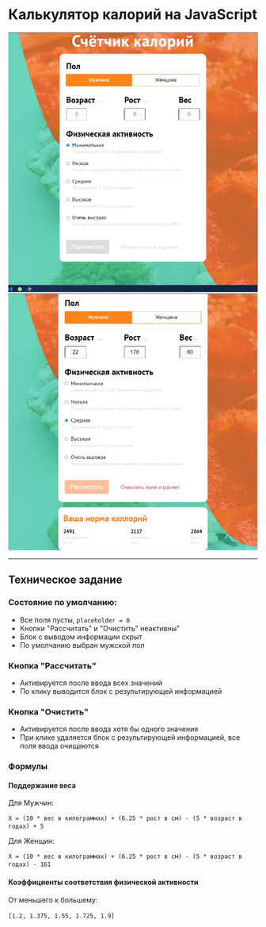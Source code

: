 # Калькулятор калорий на JavaScript

![](demo/demo1.jpg) ![](demo/demo2.jpg)

___

## Техническое задание
 

### **Состояние по умолчанию:**
+ Все поля пусты, `placeholder = 0`
+ Кнопки "Рассчитать" и "Очистить" неактивны"
+ Блок с выводом информации скрыт
+ По умолчанию выбран мужской пол

### **Кнопка "Рассчитать"**
+ Активируется после ввода всех значений
+ По клику выводится блок с результирующей информацией

### **Кнопка "Очистить"**
+ Активируется после ввода хотя бы одного значения
+ При клике удаляется блок с результирующей информацией, все поля ввода очищаются

### **Формулы**

#### **Поддержание веса**

Для Мужчин:
```
Х = (10 * вес в килограммах) + (6.25 * рост в см) - (5 * возраст в годах) + 5
```

Для Женщин:
```
Х = (10 * вес в килограммах) + (6.25 * рост в см) - (5 * возраст в годах) - 161
```

#### **Коэффициенты соответствия физической активности**

От меньшего к большему:

`[1.2, 1.375, 1.55, 1.725, 1.9]`
